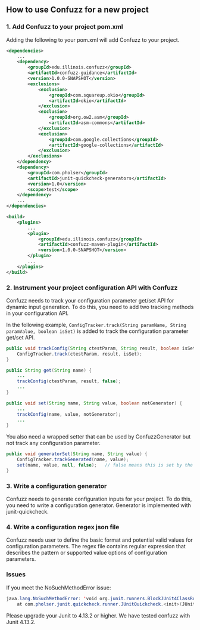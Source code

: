 ## How to use Confuzz for a new project

### 1. Add Confuzz to your project pom.xml
Adding the following to your pom.xml will add Confuzz to your project.

```xml
<dependencies>
    ...
    <dependency>
        <groupId>edu.illinois.confuzz</groupId>
        <artifactId>confuzz-guidance</artifactId>
        <version>1.0.0-SNAPSHOT</version>
        <exclusions>
            <exclusion>
                <groupId>com.squareup.okio</groupId>
                <artifactId>okio</artifactId>
            </exclusion>
            <exclusion>
                <groupId>org.ow2.asm</groupId>
                <artifactId>asm-commons</artifactId>
            </exclusion>
            <exclusion>
                <groupId>com.google.collections</groupId>
                <artifactId>google-collections</artifactId>
            </exclusion>
        </exclusions>
    </dependency>
    <dependency>
        <groupId>com.pholser</groupId>
        <artifactId>junit-quickcheck-generators</artifactId>
        <version>1.0</version>
        <scope>test</scope>
    </dependency>
    ...
</dependencies>

<build>
    <plugins>
        ...
        <plugin>
            <groupId>edu.illinois.confuzz</groupId>
            <artifactId>confuzz-maven-plugin</artifactId>
            <version>1.0.0-SNAPSHOT</version>
        </plugin>
        ...
    </plugins>
</build>
```

### 2. Instrument your project configuration API with Confuzz
Confuzz needs to track your configuration parameter get/set API for dynamic input generation.
To do this, you need to add two tracking methods in your configuration API.

In the following example, `ConfigTracker.track(String paramName, String paramValue, boolean isSet)` is added to 
track the configuration parameter get/set API.
```java
public void trackConfig(String ctestParam, String result, boolean isSet) {
    ConfigTracker.track(ctestParam, result, isSet);
}

public String get(String name) {
    ...
    trackConfig(ctestParam, result, false);
    ...
}

public void set(String name, String value, boolean notGenerator) {
    ...
    trackConfig(name, value, notGenerator);
    ...
}
```

You also need a wrapped setter that can be used by ConfuzzGenerator but not track any configuration parameter.
```java
public void generatorSet(String name, String value) {
    ConfigTracker.trackGenerated(name, value);
    set(name, value, null, false);   // false means this is set by the generator
}
```

### 3. Write a configuration generator
Confuzz needs to generate configuration inputs for your project. To do this, you need to write a configuration generator.
Generator is implemented with junit-quickcheck.


### 4. Write a configuration regex json file
Confuzz needs user to define the basic format and potential valid values for configuration parameters.
The regex file contains regular expression that describes the pattern or supported value options of configuration parameters.

### Issues
If you meet the NoSuchMethodError issue:
```java
java.lang.NoSuchMethodError: 'void org.junit.runners.BlockJUnit4ClassRunner.<init>(org.junit.runners.model.TestClass)'
	at com.pholser.junit.quickcheck.runner.JUnitQuickcheck.<init>(JUnitQuickcheck.java:71)
```
Please upgrade your Junit to 4.13.2 or higher. 
We have tested confuzz with Junit 4.13.2.
